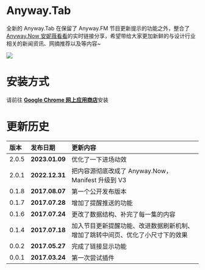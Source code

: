 # Anyway.Tab
全新的 Anyway.Tab 在保留了 Anyway.FM 节目更新提示的功能之外，整合了 [Anyway.Now 安妮薇看看](https://Anyway.FM/now)的实时链接分享，希望带给大家更加新鲜的与设计行业相关的新闻资讯、网摘推荐以及等内容~

![](https://raw.githubusercontent.com/Anyway-Design/Anyway-Tab/master/assets/anyway-tab-preview.png)

# 安装方式
请前往 [**Google Chrome 网上应用商店**](https://chrome.google.com/webstore/detail/anywaytab/jaoejhbbokpmbndhdopikidehkadhake?utm_source=github)安装


# 更新历史
| 版本 | 发布日期 | 更新内容 |
|:--|:--|:--|
| 2.0.5 | **2023.01.09** | 优化了一下进场动效 |
| 2.0.1 | **2022.12.31** | 把内容源彻底改成了 Anyway.Now，Manifest 升级到 V3 |
| 0.1.8 | **2017.08.07** | 第一个公开发布版本 |
| 0.1.7 | **2017.07.28** | 增加了提醒推送的功能 |
| 0.1.6 | **2017.07.24** | 更改了数据结构、补完了每一集的内容 |
| 0.1.4 | **2017.07.18** | 加入节目更新提醒功能、改进数据刷新机制、增加了跳转中间页、优化了小尺寸下的效果 |
| 0.0.2 | **2017.05.27** | 完成了链接显示功能 |
| 0.0.1 | **2017.03.24** | 第一次尝试插件 |